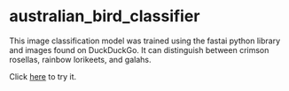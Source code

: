 # australian_bird_classifier

This image classification model was trained using the fastai python library and images found on DuckDuckGo. It can distinguish between crimson rosellas, rainbow lorikeets, and galahs.

Click [here](https://frenio.github.io/australian_bird_classifier/#model) to try it.
